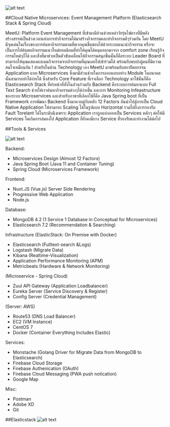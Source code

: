 ![alt text](https://seniorproject.sit.kmutt.ac.th/projectPoster/posterIT59-BU37.jpg)

##Cloud Native Microservices: Event Management Platform (Elasticsearch Stack & Spring Cloud) 

MeetU: Platform Event Management  ที่เข้ามามีส่วนช่วยเหล่าวัยรุ่นไฟแรงที่มีพลังสร้างสรรค์เป็นช่วงเวลาแห่งการทำกิจกรรมได้มาสร้างกิจกรรมและทำกิจกรรมดีๆร่วมกัน โดย MeetU มีจุดเด่นในเรื่องของการค้นหากิจกรรมตามที่พวกคุณชื่นชอบได้ด้วยระบบแนะนำกิจกรรม หรือจะเป็นการไปค้นพบกิจกรรมแนวใหม่ยอดนิยมที่ทำให้คุณได้หลุดออกมาจาก comfort zone เรียนรู้กิจกรรมใหม่ๆก็ได้ และสิ่งที่มาช่วยเป็นตัวขับเคลื่อนให้กิจกรรมสนุกขึ้นนั้นก็คือระบบ Leader Board ที่สามารถให้คุณแสดงคะแนนกิจกรรมจากกิจกรรมที่คุณเคยไปเข้าร่วมได้ พร้อมกับพบปะผู้คนที่มีความสนใจเหมือนกัน ! สำหรับในด้าน Technology เอง MeetU มาพร้อมกับสถาปัตยกรรม Application แบบ Microservices ซึ่งมามีส่วนช่วยในการออกแบบอย่าง Module ในอนาคตนั้นสามารถทำได้ง่ายได้ ซึ่งสำหรับ Core Feature ที่เราเลือก Technology มาใช้นั่นก็คือ Elasticsearch Stack ที่ทำหน้าที่ทั้งในส่วนร่วมกับ Backend คือระบบการค้นหาแบบ Full Text Search ช่วยให้เราค้นหากิจกรรมต่างๆได้ง่ายขึ้น และการ Monitoring Infeastructure ของระบบ Microservices และสำหรับภาษาที่เลิอกใช้ก็คือ Java Spring boot ที่เป็น Framework การพัฒนา Backend ซึ่งมาควบคู่กับหลัก 12 Factors อันนำไปสู่การเป็น Cloud Native Application ให้สามารถ Scaling ได้ในรูปแบบ Horizontal รวมไปถึงการรองรับ Fault Torelant ได้ในระดับนึงเพราะ Application เราถูกแบ่งออกเป็น Services หลักๆ ต่อให้มี Services ใดเกิดการล่มลงไป Application ก็ยังคงมีบาง Service ที่รองรับและทำงานได้ต่อไป

##Tools & Services

![alt text](https://seniorproject.sit.kmutt.ac.th/screenshot/screenshot10.IT59-BU37.jpg)

Backend:
- Microservices Design (Almost 12 Factors)
- Java Spring Boot (Java 11 and Container Tuning)
- Spring Cloud (Microservices Framework)

Frontend:
- Nuxt.JS (Vue.js) Server Side Rendering
- Progressive Web Application
- Node.js

Database:
- MongoDB 4.2 (1 Service 1 Database in Conceptual for Microservices)
- Elasticsearch 7.2 (Recommendation & Searching)

Infrastructure
(ElasticStack: On Premise with Docker)
- Elasticsearch (Fulltext-search &Logs)
- Logstash (Migrate Data)
- Kibana (Realtime-Visualization)
- Application Performance Monitoring (APM)
- Metricbeats (Hardware & Network Monitoring)

(Microservice - Spring Cloud)
- Zuul API Gateway (Application Loadbalancer)
- Eureka Server (Service Discovery & Register)
- Config Server (Credential Management)

(Server: AWS)
- Route53 (DNS Load Balancer)
- EC2 (VM Instance)
- CentOS 7
- Docker (Container Everything Includes Elastic)

Services:
- Monstache (Golang Driver for Migrate Data from MongoDB to Elasticsearch)
- Firebase Cloud Storage
- Firebase Authenication (OAuth)
- Firebase Cloud Messaging (PWA push notication)
- Google Map

Misc:
- Postman
- Adobe XD
- Git

##Elasticstack 
![alt text](https://seniorproject.sit.kmutt.ac.th/screenshot/screenshot10.IT59-BU37.png)
